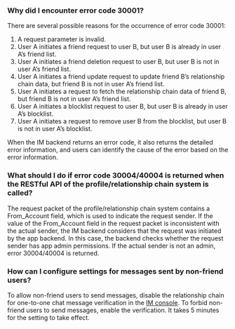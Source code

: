 ### Why did I encounter error code 30001?

There are several possible reasons for the occurrence of error code 30001:
1. A request parameter is invalid.
2. User A initiates a friend request to user B, but user B is already in user A’s friend list.
3. User A initiates a friend deletion request to user B, but user B is not in user A’s friend list.
4. User A initiates a friend update request to update friend B’s relationship chain data, but friend B is not in user A’s friend list.
5. User A initiates a request to fetch the relationship chain data of friend B, but friend B is not in user A’s friend list.
6. User A initiates a blocklist request to user B, but user B is already in user A’s blocklist.
7. User A initiates a request to remove user B from the blocklist, but user B is not in user A’s blocklist.

When the IM backend returns an error code, it also returns the detailed error information, and users can identify the cause of the error based on the error information.

### What should I do if error code 30004/40004 is returned when the RESTful API of the profile/relationship chain system is called?

The request packet of the profile/relationship chain system contains a From_Account field, which is used to indicate the request sender. If the value of the From_Account field in the request packet is inconsistent with the actual sender, the IM backend considers that the request was initiated by the app backend. In this case, the backend checks whether the request sender has app admin permissions. If the actual sender is not an admin, error 30004/40004 is returned.

### How can I configure settings for messages sent by non-friend users?

To allow non-friend users to send messages, disable the relationship chain for one-to-one chat message verification in the [IM console](https://console.cloud.tencent.com/im). To forbid non-friend users to send messages, enable the verification. It takes 5 minutes for the setting to take effect.

